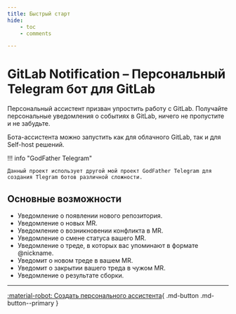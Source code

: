 ```yaml
---
title: Быстрый старт
hide:
    - toc
    - comments

---
```


# GitLab Notification – Персональный Telegram бот для GitLab
Персональный ассистент призван упростить работу с GitLab. Получайте персональные уведомления о событиях в GitLab, ничего не пропустите и не забудьте.

Бота-ассистента можно запустить как для облачного GitLab, так и для Self-host решений.

!!! info "GodFather Telegram"

    Данный проект использует другой мой проект GodFather Telegram для создания Tlegram ботов различной сложности.

## Основные возможности
- Уведомление о появлении нового репозитория.
- Уведомление о новых MR.
- Уведомление о возникновении конфликта в MR.
- Уведомление о смене статуса вашего MR.
- Уведомление о треде, в которых вас упоминают в формате @nickname.
- Уведомит о новом треде в вашем MR.
- Уведомит о закрытии вашего треда в чужом MR.
- Уведомление о результате сборки.

***

[:material-robot: Создать персонального ассистента](getting-started/configuration.md){ .md-button .md-button--primary }
